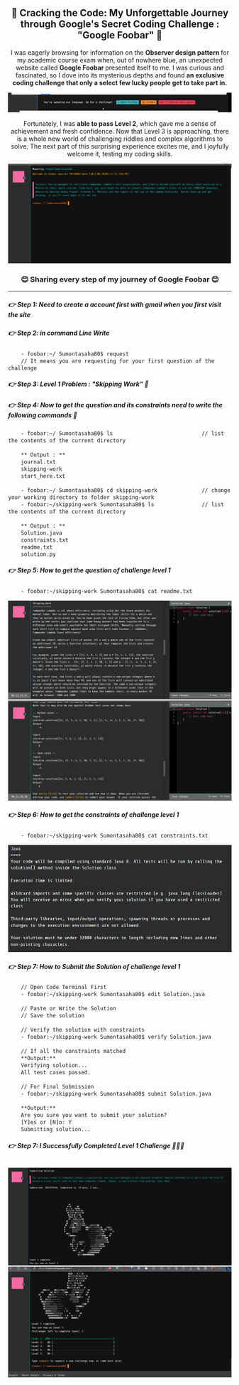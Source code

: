 
 <div align = "center">
 
 ## 🧐 Cracking the Code: My Unforgettable Journey through Google's Secret Coding Challenge : "Google Foobar" 🧐 

 I was eagerly browsing for information on the <b>Observer design pattern </b>for my academic course exam when, out of nowhere blue, an unexpected website called <b>Google Foobar </b>presented itself to me. I was curious and fascinated, so I dove into its mysterious depths and found <b>an exclusive coding challenge that only a select few lucky people get to take part in.</b>

<img src = "Intro/1.png">

Fortunately, I was <b>able to pass Level 2</b>, which gave me a sense of achievement and fresh confidence. Now that Level 3 is approaching, there is a whole new world of challenging riddles and complex algorithms to solve. The next part of this surprising experience excites me, and I joyfully welcome it, testing my coding skills.

<img src = "Intro/2.png">

### 😊 Sharing every step of my journey of Google Foobar 😊

</div>

<hr>


##### 👉 Step 1: Need to create a account first with gmail when you first visit the site 

##### 👉 Step 2: in command Line Write
```code
    - foobar:~/ Sumontasaha80$ request      
    // It means you are requesting for your first question of the challenge
```

##### 👉 Step 3: Level 1 Problem : "Skipping Work" 🙁

##### 👉 Step 4: Now to get the question and its constraints need to write the following commands 🙁
```code
    - foobar:~/ Sumontasaha80$ ls                            // list the contents of the current directory

    ** Output : **
    journal.txt
    skipping-work
    start_here.txt

    - foobar:~/ Sumontasaha80$ cd skipping-work              // change your working directory to folder skipping-work
    - foobar:~/skipping-work Sumontasaha80$ ls               // list the contents of the current directory
    
    ** Output : **
    Solution.java
    constraints.txt
    readme.txt
    solution.py
```

##### 👉 Step 5: How to get the question of challenge level 1
```code
    - foobar:~/skipping-work Sumontasaha80$ cat readme.txt
```
<div align = "center">
<img src = "Level1/Question.png">
<img src = "Level1/Testcases.png">
</div>

##### 👉 Step 6: How to get the constraints of challenge level 1
```code
    - foobar:~/skipping-work Sumontasaha80$ cat constraints.txt
```
<div align = "center">
<img src = "Level1/Constraints.png">
</div>

##### 👉 Step 7: How to Submit the Solution of challenge level 1
```code
    // Open Code Terminal First
    - foobar:~/skipping-work Sumontasaha80$ edit Solution.java

    // Paste or Write the Solution    
    // Save the solution

    // Verify the solution with constraints
    - foobar:~/skipping-work Sumontasaha80$ verify Solution.java

    // If all the constraints matched
    **Output:**
    Verifying solution...
    All test cases passed. 

    // For Final Submission 
    - foobar:~/skipping-work Sumontasaha80$ submit Solution.java

    **Output:**
    Are you sure you want to submit your solution?
    [Y]es or [N]o: Y
    Submitting solution...

```



##### 👉 Step 7: I Successfully Completed Level 1 Challenge 🥳🥳🥳

<div align = "center">
<img src = "Level1/Pass1.png">
<img src = "Level1/Pass2.png">
</div>
